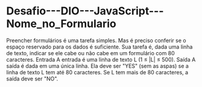 # Desafio---DIO---JavaScript---Nome_no_Formulario
  Preencher formulários é uma tarefa simples. Mas é preciso conferir se o espaço reservado para os dados é suficiente.  Sua tarefa é, dada uma linha de texto, indicar se ele cabe ou não cabe em um formulário com 80 caracteres. Entrada  A entrada é uma linha de texto L (1 ≤ |L| ≤ 500). Saída  A saída é dada em uma única linha. Ela deve ser "YES" (sem as aspas) se a linha de texto L tem até 80 caracteres. Se L tem mais de 80 caracteres, a saída deve ser "NO".  
